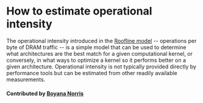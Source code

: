 # How to estimate operational intensity

The operational intensity introduced in the [Roofline model](https://escholarship.org/uc/item/5tz795vq.pdf) -- operations per byte of DRAM traffic -- is a simple model that can be used to determine what architectures are the best match for a given computational kernel, or conversely, in what ways to optimize a kernel so it performs better on a given architecture. Operational intensity is not typically provided directly by performance tools but can be estimated from other readily available measurements.

#### Contributed by [Boyana Norris](https://github.com/https://github.com/brnorris03)

<!---
Publish: yes
Categories: performance
Topics: performance
Tags: paper
Level: 2
Prerequisites: defaults
Aggregate: none
--->
